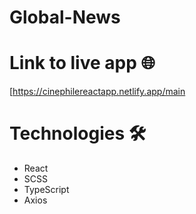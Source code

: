# Global-News

# Link to live app :globe_with_meridians:

[https://cinephilereactapp.netlify.app/main

# Technologies 	:hammer_and_wrench:

- React
- SCSS
- TypeScript
- Axios

